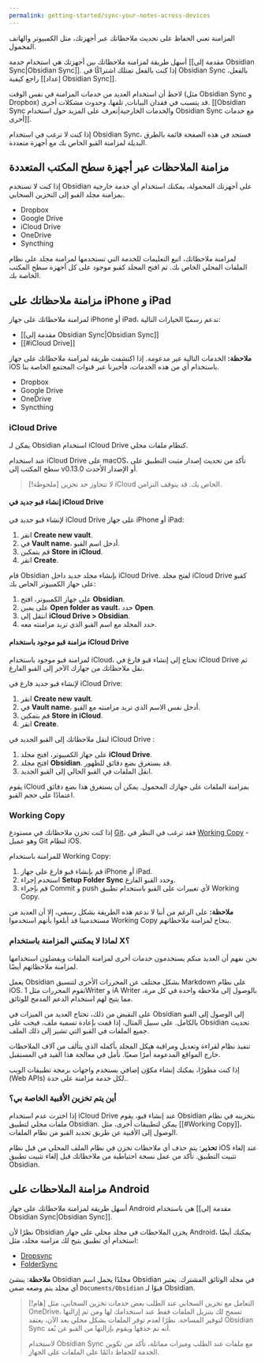 ```yaml
---
permalink: getting-started/sync-your-notes-across-devices
---
```


المزامنة تعني الحفاظ على تحديث ملاحظاتك عبر أجهزتك، مثل الكمبيوتر والهاتف المحمول.

أسهل طريقة لمزامنة ملاحظاتك بين أجهزتك هي استخدام خدمة [[مقدمة إلى Obsidian Sync|Obsidian Sync]]. إذا كنت بالفعل تمتلك اشتراكًا في Obsidian Sync بالفعل، راجع كيفية [[إعداد Obsidian Sync]].

لاحظ أن استخدام العديد من خدمات المزامنة في نفس الوقت (مثل Obsidian Sync و Dropbox) قد يتسبب في فقدان البيانات, تلفها، وحدوث مشكلات أخرى. [[Obsidian Sync والخدمات الخارجية|تعرف على المزيد حول استخدام Obsidian Sync مع خدمات أخرى]].

إذا كنت لا ترغب في استخدام Obsidian Sync، فستجد في هذه الصفحة قائمة بالطرق البديلة لمزامنة القبو الخاص بك مع أجهزة متعددة.

## مزامنة الملاحظات عبر أجهزة سطح المكتب المتعددة

إذا كنت لا تستخدم Obsidian على أجهزتك المحمولة، يمكنك استخدام أي خدمة خارجية بمزامنة مجلد القبو إلى التخزين السحابي.

- Dropbox
- Google Drive
- iCloud Drive
- OneDrive
- Syncthing

لمزامنة ملاحظاتك، اتبع التعليمات للخدمة التي تستخدمها لمزامنة مجلد على نظام الملفات المحلي الخاص بك. ثم افتح المجلد كقبو موجود على كل أجهزة سطح المكتب الخاصة بك.

## مزامنة ملاحظاتك على iPhone و iPad

لمزامنة ملاحظاتك على جهاز iPhone أو iPad، ندعم رسميًا الخيارات التالية:

- [[مقدمة إلى Obsidian Sync|Obsidian Sync]]
- [[#iCloud Drive]]

**ملاحظة:** الخدمات التالية غير مدعومة. إذا اكتشفت طريقة لمزامنة ملاحظاتك على جهاز iOS باستخدام أي من هذه الخدمات، فأخبرنا عبر قنوات المجتمع الخاصة بنا.

- Dropbox
- Google Drive
- OneDrive
- Syncthing

### iCloud Drive

يمكن لـ Obsidian استخدام iCloud Drive كنظام ملفات محلي.

عند استخدام iCloud Drive على macOS، تأكد من تحديث إصدار مثبت التطبيق على سطح المكتب إلى v0.13.0 أو الإصدار الأحدث.

> [!ملحوظة]
> لا تتجاوز حد تخزين iCloud الخاص بك. قد يتوقف التزامن.

#### إنشاء قبو جديد في iCloud Drive

لإنشاء قبو جديد في iCloud Drive على جهاز iPhone أو iPad:

1. انقر **Create new vault**.
2. في **Vault name**، أدخل اسم القبو.
3. قم بتمكين **Store in iCloud**.
4. انقر **Create**.

قام Obsidian بإنشاء مجلد جديد داخل iCloud Drive. لفتح مجلد iCloud Drive كقبو على جهاز الكمبيوتر الخاص بك:

1. على جهاز الكمبيوتر، افتح **Obsidian**.
2. على يمين **Open folder as vault**، حدد **Open**.
3. انتقل إلى **iCloud Drive > Obsidian**.
4. حدد المجلد مع اسم القبو الذي تريد مزامنته معه.

#### مزامنة قبو موجود باستخدام iCloud Drive

لمزامنة قبو موجود باستخدام iCloud، تحتاج إلى إنشاء قبو فارغ في iCloud Drive ثم نقل ملاحظاتك من جهازك الآخر إلى القبو الفارغ.

لإنشاء قبو جديد فارغ في iCloud Drive:

1. انقر **Create new vault**.
2. في **Vault name**، أدخل نفس الاسم الذي تريد مزامنته مع القبو.
3. قم بتمكين **Store in iCloud**.
4. انقر **Create**.

لنقل ملاحظاتك إلى القبو الجديد في iCloud Drive :

1. على جهاز الكمبيوتر، افتح مجلد **iCloud Drive**.
2. افتح مجلد **Obsidian**. قد يستغرق بضع دقائق للظهور.
3. انقل الملفات في القبو الحالي إلى القبو الجديد.

يقوم iCloud بمزامنة الملفات على جهازك المحمول. يمكن أن يستغرق هذا بضع دقائق اعتمادًا على حجم القبو.

### Working Copy

إذا كنت تخزن ملاحظاتك في مستودع [Git](https://git-scm.com/)، فقد ترغب في النظر في [Working Copy](https://apps.apple.com/us/app/working-copy-git-client/id896694807) - وهو عميل Git لنظام iOS.

للمزامنة باستخدام Working Copy:

1. قم بإنشاء قبو فارغ على جهاز iPhone أو iPad.
2. استخدم إجراء **Setup Folder Sync** وحدد القبو الفارغ.
3. قم بإجراء Commit و push لأي تغييرات على القبو باستخدام تطبيق Working Copy.

**ملاحظة:** على الرغم من أننا لا ندعم هذه الطريقة بشكل رسمي، إلا أن العديد من مستخدمينا قد أبلغوا بأنهم استخدموا Working Copy بنجاح لمزامنة ملاحظاتهم.

### لماذا لا يمكنني المزامنة باستخدام X؟

نحن نفهم أن العديد منكم يستخدمون خدمات أخرى لمزامنة الملفات ويفضلون استخدامها لمزامنة ملاحظاتهم أيضًا.

يعمل Obsidian بشكل مختلف عن المحررات الأخرى لتنسيق Markdown على نظام iOS. تقوم المحررات مثل 1Writer و iA Writer بالوصول إلى ملاحظة واحدة في كل مرة، مما يتيح لهم استخدام الدعم المدمج للوثائق.

على النقيض من ذلك، تحتاج العديد من الميزات في Obsidian إلى الوصول إلى القبو بالكامل. على سبيل المثال، إذا قمت بإعادة تسمية ملف، فيجب على Obsidian تحديث جميع الملفات في القبو التي تشير إلى ذلك الملف.

تنفيذ نظام لقراءة وتعديل ومراقبة هيكل المجلد بأكمله الذي يتألف من آلاف الملاحظات خارج المواقع المدعومة أمرًا صعبًا. نأمل في معالجة هذا القيد في المستقبل.

إذا كنت مطورًا، يمكنك إنشاء مكوّن إضافي يستخدم واجهات برمجة تطبيقات الويب (Web APIs) لكل خدمة مزامنة على حدة..

### أين يتم تخزين الأقبية الخاصة بي؟

إذا اخترت عدم استخدام iCloud Drive عند إنشاء قبو، يقوم Obsidian بتخزينه في نظام ملفات محلي لتطبيق Obsidian. يمكن لتطبيقات أخرى، مثل [[#Working Copy]]، الوصول إلى الأقبية عن طريق تحديد القبو من نظام الملفات.

**تحذير**: يتم حذف أي ملاحظات تخزن في نظام الملف المحلي من قبل نظام iOS عند إلغاء تثبيت التطبيق. تأكد من عمل نسخة احتياطية من ملاحظاتك قبل إلغاء تثبيت تطبيق Obsidian.

## مزامنة الملاحظات على Android

أسهل طريقة لمزامنة ملاحظاتك على جهاز Android هي باستخدام [[مقدمة إلى Obsidian Sync|Obsidian Sync]].

نظرًا لأن Obsidian يخزن الملاحظات في مجلد محلي على جهاز Android، يمكنك أيضًا استخدام أي تطبيق يتيح لك مزامنة مجلد، مثل:

- [Dropsync](https://play.google.com/store/apps/details?id=com.ttxapps.dropsync)
- [FolderSync](https://play.google.com/store/apps/details?id=dk.tacit.android.foldersync.lite)

**ملاحظة**: ينشئ Obsidian مجلدًا يحمل اسم Obsidian في مجلد الوثائق المشترك. يعتبر أي مجلد يتم وضعه ضمن `Documents/Obsidian` قبوًا لـ Obsidian.

> [!هام] التعامل مع تخزين السحابي عند الطلب
> بعض خدمات تخزين السحابي، مثل OneDrive، تسمح لك بتنزيل الملفات فقط عند استخدامك لها ومن ثم إزالتها لتوفير المساحة. نظرًا لعدم توفر الملفات بشكل محلي بعد الآن، يعتقد Obsidian Sync أنه تم حذفها ويقوم بإزالتها من القبو عن بُعد.
>
> لاستخدام Obsidian Sync مع ملفات عند الطلب وميزات مماثلة، تأكد من تكوين الخدمة للحفاظ دائمًا على الملفات على الجهاز.
